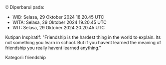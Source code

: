 ⏰ Diperbarui pada:
- WIB: Selasa, 29 Oktober 2024 18.20.45 UTC
- WITA: Selasa, 29 Oktober 2024 19.20.45 UTC
- WIT: Selasa, 29 Oktober 2024 20.20.45 UTC

Kutipan Inspiratif:
"Friendship is the hardest thing in the world to explain. Its not something you learn in school. But if you havent learned the meaning of friendship you really havent learned anything."


Kategori: friendship


